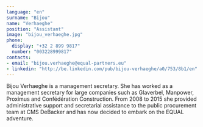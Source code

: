 ```yaml
---
language: "en"
surname: "Bijou"
name: "Verhaeghe"
position: "Assistant"
image: "bijou_verhaeghe.jpg"
phone:
  display: "+32 2 899 9817"
  number: "003228999817"
contacts:
- email: "bijou.verhaeghe@equal-partners.eu"
- linkedin: "http://be.linkedin.com/pub/bijou-verhaeghe/a0/753/8b1/en"
---
```

Bijou Verhaeghe is a management secretary. She has worked as a management secretary for large companies such as Glaverbel, Manpower, Proximus and Confédération Construction. From 2008 to 2015 she provided administrative support and secretarial assistance to the public procurement team at CMS DeBacker and has now decided to embark on the EQUAL adventure.
